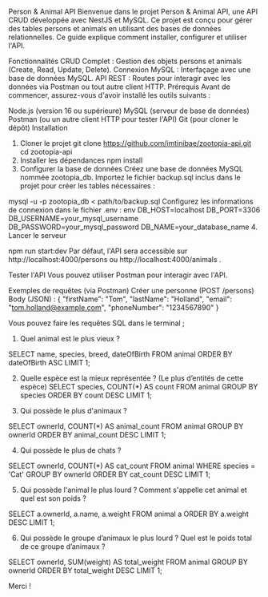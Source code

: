 Person & Animal API
Bienvenue dans le projet Person & Animal API, une API CRUD développée avec NestJS et MySQL. Ce projet est conçu pour gérer des tables persons et animals en utilisant des bases de données relationnelles. Ce guide explique comment installer, configurer et utiliser l'API.

Fonctionnalités
CRUD Complet : Gestion des objets persons et animals (Create, Read, Update, Delete).
Connexion MySQL : Interfaçage avec une base de données MySQL.
API REST : Routes pour interagir avec les données via Postman ou tout autre client HTTP.
Prérequis
Avant de commencer, assurez-vous d'avoir installé les outils suivants :

Node.js (version 16 ou supérieure)
MySQL (serveur de base de données)
Postman (ou un autre client HTTP pour tester l'API)
Git (pour cloner le dépôt)
Installation
1. Cloner le projet
git clone https://github.com/imtinibae/zootopia-api.git
cd zootopia-api
2. Installer les dépendances
npm install
3. Configurer la base de données
Créez une base de données MySQL nommée zootopia_db.
Importez le fichier backup.sql inclus dans le projet pour créer les tables nécessaires :

mysql -u <username> -p zootopia_db < path/to/backup.sql
Configurez les informations de connexion dans le fichier .env :
env
DB_HOST=localhost
DB_PORT=3306
DB_USERNAME=your_mysql_username
DB_PASSWORD=your_mysql_password
DB_NAME=your_database_name
4. Lancer le serveur

npm run start:dev
Par défaut, l'API sera accessible sur http://localhost:4000/persons ou http://localhost:4000/animals .

Tester l'API
Vous pouvez utiliser Postman pour interagir avec l'API.

Exemples de requêtes (via Postman)
Créer une personne (POST /persons)
Body (JSON) :
{
  "firstName": "Tom",
  "lastName": "Holland",
  "email": "tom.holland@example.com",
  "phoneNumber": "1234567890"
}

Vous pouvez faire les requêtes SQL dans le terminal ;

1. Quel animal est le plus vieux ?

SELECT name, species, breed, dateOfBirth
FROM animal
ORDER BY dateOfBirth ASC
LIMIT 1;

2. Quelle espèce est la mieux représentée ? (Le plus d’entités de cette espèce)
SELECT species, COUNT(*) AS count
FROM animal
GROUP BY species
ORDER BY count DESC
LIMIT 1;

3. Qui possède le plus d'animaux ? 

SELECT ownerId, COUNT(*) AS animal_count
FROM animal
GROUP BY ownerId
ORDER BY animal_count DESC
LIMIT 1;

4. Qui possède le plus de chats ? 

SELECT ownerId, COUNT(*) AS cat_count
FROM animal
WHERE species = 'Cat'
GROUP BY ownerId
ORDER BY cat_count DESC
LIMIT 1;

5. Qui possède l'animal le plus lourd ? Comment s'appelle cet animal et quel est son poids ? 

SELECT a.ownerId, a.name, a.weight
FROM animal a
ORDER BY a.weight DESC
LIMIT 1;

6. Qui possède le groupe d’animaux le plus lourd ? Quel est le poids total de ce groupe d’animaux ?

SELECT ownerId, SUM(weight) AS total_weight
FROM animal
GROUP BY ownerId
ORDER BY total_weight DESC
LIMIT 1;

Merci ! 